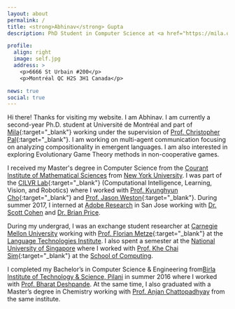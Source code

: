 ```yaml
---
layout: about
permalink: /
title: <strong>Abhinav</strong> Gupta
description: PhD Student in Computer Science at <a href="https://mila.quebec/en/person/abhinav-gupta/">Mila</a>/Université de Montréal

profile:
  align: right
  image: self.jpg
  address: >
    <p>6666 St Urbain #200</p>
    <p>Montréal QC H2S 3H1 Canada</p>

news: true
social: true
---
```


Hi there! Thanks for visiting my website. I am Abhinav. I am currently a second-year Ph.D. student at Université de Montréal and part of [Mila](https://mila.quebec/en/person/abhinav-gupta/){:target="\_blank"} working under the supervision of [Prof. Christopher Pal](https://mila.quebec/en/person/pal-christopher/){:target="\_blank"}. I am working on multi-agent communication focusing on analyzing compositionality in emergent languages. I am also interested in exploring Evolutionary Game Theory methods in non-cooperative games.

I received my Master's degree in Computer Science from the [​Courant Institute of Mathematical Sciences](https://www.courant.nyu.edu/) from [New York University](https://www.nyu.edu/). I was part of the [CILVR Lab](https://wp.nyu.edu/cilvr/){:target="\_blank"} (Computational Intelligence, Learning, Vision, and Robotics) where I worked with [Prof. Kyunghyun Cho](http://www.kyunghyuncho.me/home){:target="\_blank"} and [Prof. Jason Weston](https://research.fb.com/people/weston-jason/){:target="\_blank"}.  During summer 2017, I interned at [Adobe Research​](https://research.adobe.com/) in San Jose working with​ ​[Dr. Scott Cohen​](https://research.adobe.com/person/scott-cohen/) and​ [​Dr. Brian Price​](https://research.adobe.com/person/brian-price/).

During my undergrad, I was an exchange student researcher at [Carnegie Mellon University](https://www.cmu.edu/) working with [Prof. Florian Metze](http://www.cs.cmu.edu/~fmetze/interACT/Home.html){:target="\_blank"} at the [Language Technologies Institute](https://www.lti.cs.cmu.edu/). I also spent a semester at the [National University of Singapore](http://www.nus.edu.sg/) where I worked with [Prof. Khe Chai Sim](https://ai.google/research/people/105905/){:target="\_blank"} at the [School of Computing](https://www.comp.nus.edu.sg/).

I completed my Bachelor’s in Computer Science & Engineering from [​Birla Institute of Technology & Science, Pilani​](https://www.bits-pilani.ac.in/) in summer 2016 where I worked with [Prof. Bharat Deshpande](https://www.bits-pilani.ac.in/goa/bmd/profile). At the same time, I also graduated with a Master’s degree in Chemistry working with​ [​Prof. Anjan Chattopadhyay](https://universe.bits-pilani.ac.in/goa/anjan/profile)​ from the same institute.
